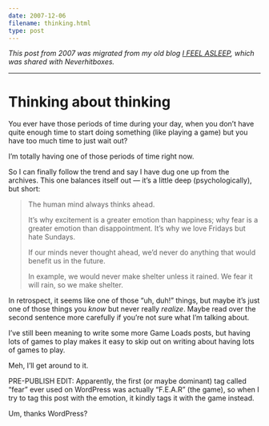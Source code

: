 ```yaml
---
date: 2007-12-06
filename: thinking.html
type: post
---
```


_This post from 2007 was migrated from my old blog [I FEEL
ASLEEP](https://ifeelasleep.wordpress.com/), which was shared with
Neverhitboxes._

---

# Thinking about thinking

You ever have those periods of time during your day, when you don’t have quite
enough time to start doing something (like playing a game) but you have too much
time to just wait out?

I’m totally having one of those periods of time right now.

So I can finally follow the trend and say I have dug one up from the archives.
This one balances itself out — it’s a little deep (psychologically), but short:

> The human mind always thinks ahead.
>
> It’s why excitement is a greater emotion than happiness; why fear is a greater
> emotion than disappointment. It’s why we love Fridays but hate Sundays.
>
> If our minds never thought ahead, we’d never do anything that would benefit us
> in the future.
>
> In example, we would never make shelter unless it rained. We fear it will
> rain, so we make shelter.

In retrospect, it seems like one of those “uh, duh!” things, but maybe it’s just
one of those things you _know_ but never really _realize_. Maybe read over the
second sentence more carefully if you’re not sure what I’m talking about.

I’ve still been meaning to write some more Game Loads posts, but having lots of
games to play makes it easy to skip out on writing about having lots of games to
play.

Meh, I’ll get around to it.

PRE-PUBLISH EDIT: Apparently, the first (or maybe dominant) tag called “fear”
ever used on WordPress was actually “F.E.A.R” (the game), so when I try to tag
this post with the emotion, it kindly tags it with the game instead.

Um, thanks WordPress?
